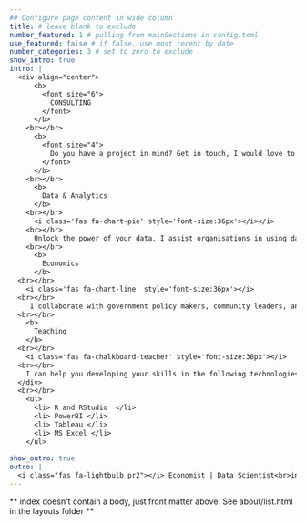 ```yaml
---
## Configure page content in wide column
title: # leave blank to exclude
number_featured: 1 # pulling from mainSections in config.toml
use_featured: false # if false, use most recent by date
number_categories: 3 # set to zero to exclude
show_intro: true
intro: |
  <div align="center">
      <b> 
        <font size="6">
          CONSULTING
        </font>
      </b>
    <br></br>
      <b>
        <font size="4">
          Do you have a project in mind? Get in touch, I would love to help you see and understand your data.
        </font>
      </b>
    <br></br>
      <b>
        Data & Analytics
      </b>
    <br></br>
      <i class='fas fa-chart-pie' style='font-size:36px'></i></i>
    <br></br>
      Unlock the power of your data. I assist organisations in using data to drive decisions, create impacts and transform their businesses. By manipulating and merging data sources, building visualisations, building and interpreting machine learning models.</i>
    <br></br>
      <b>
        Economics
      </b>
  <br></br>
    <i class='fas fa-chart-line' style='font-size:36px'></i>
  <br></br>
     I collaborate with government policy makers, community leaders, and business industry experts to provide strategic consulting. I can lead your research assignments by analyzing data from a wide variety of source, writing and preparing reports and presentations and assisting with business development.
  <br></br>
    <b>
      Teaching
    </b>
  <br></br>
    <i class='fas fa-chalkboard-teacher' style='font-size:36px'></i>
  <br></br>
    I can help you developing your skills in the following technologies:
  </div>
  <br></br>
    <ul>
      <li> R and RStudio  </li>
      <li> PowerBI </li>
      <li> Tableau </li>
      <li> MS Excel </li>
    </ul> 
  
show_outro: true
outro: |
  <i class="fas fa-lightbulb pr2"></i> Economist | Data Scientist<br>interested in all things data 
---
```


** index doesn't contain a body, just front matter above.
See about/list.html in the layouts folder **
